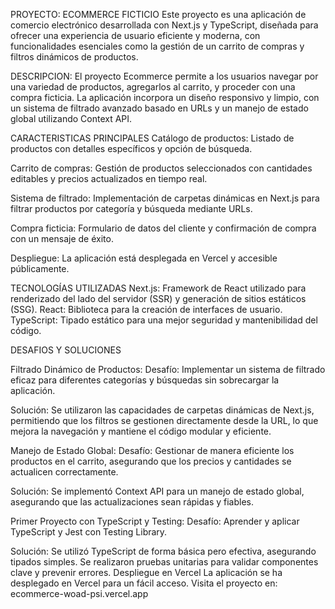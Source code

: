 PROYECTO: ECOMMERCE FICTICIO
Este proyecto es una aplicación de comercio electrónico desarrollada con Next.js y TypeScript, diseñada para ofrecer una experiencia de usuario eficiente y moderna, con funcionalidades esenciales como la gestión de un carrito de compras y filtros dinámicos de productos.


DESCRIPCION:
El proyecto Ecommerce permite a los usuarios navegar por una variedad de productos, agregarlos al carrito, y proceder con una compra ficticia. La aplicación incorpora un diseño responsivo y limpio, con un sistema de filtrado avanzado basado en URLs y un manejo de estado global utilizando Context API.


CARACTERISTICAS PRINCIPALES
Catálogo de productos: Listado de productos con detalles específicos y opción de búsqueda.

Carrito de compras: Gestión de productos seleccionados con cantidades editables y precios actualizados en tiempo real.

Sistema de filtrado: Implementación de carpetas dinámicas en Next.js para filtrar productos por categoría y búsqueda mediante URLs.

Compra ficticia: Formulario de datos del cliente y confirmación de compra con un mensaje de éxito.

Despliegue: La aplicación está desplegada en Vercel y accesible públicamente.


TECNOLOGÍAS UTILIZADAS
Next.js: Framework de React utilizado para renderizado del lado del servidor (SSR) y generación de sitios estáticos (SSG).
React: Biblioteca para la creación de interfaces de usuario.
TypeScript: Tipado estático para una mejor seguridad y mantenibilidad del código.


DESAFIOS Y SOLUCIONES

Filtrado Dinámico de Productos:
Desafío: Implementar un sistema de filtrado eficaz para diferentes categorías y búsquedas sin sobrecargar la aplicación.

Solución: Se utilizaron las capacidades de carpetas dinámicas de Next.js, permitiendo que los filtros se gestionen directamente desde la URL, lo que mejora la navegación y mantiene el código modular y eficiente.

Manejo de Estado Global:
Desafío: Gestionar de manera eficiente los productos en el carrito, asegurando que los precios y cantidades se actualicen correctamente.

Solución: Se implementó Context API para un manejo de estado global, asegurando que las actualizaciones sean rápidas y fiables.

Primer Proyecto con TypeScript y Testing:
Desafío: Aprender y aplicar TypeScript y Jest con Testing Library.

Solución: Se utilizó TypeScript de forma básica pero efectiva, asegurando tipados simples. Se realizaron pruebas unitarias para validar componentes clave y prevenir errores.
Despliegue en Vercel
La aplicación se ha desplegado en Vercel para un fácil acceso. Visita el proyecto en: ecommerce-woad-psi.vercel.app
